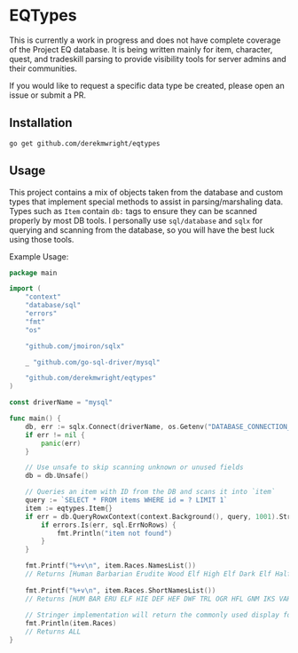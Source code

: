 # EQTypes

This is currently a work in progress and does not have complete coverage of the Project EQ database.
It is being written mainly for item, character, quest, and tradeskill parsing to provide visibility tools for server admins and their communities.

If you would like to request a specific data type be created, please open an issue or submit a PR.

## Installation

    go get github.com/derekmwright/eqtypes

## Usage

This project contains a mix of objects taken from the database and custom types that implement special methods to assist in parsing/marshaling data.
Types such as `Item` contain `db:` tags to ensure they can be scanned properly by most DB tools.
I personally use `sql/database` and `sqlx` for querying and scanning from the database, so you will have the best luck using those tools.

Example Usage:

```go
package main

import (
	"context"
	"database/sql"
	"errors"
	"fmt"
	"os"

	"github.com/jmoiron/sqlx"

	_ "github.com/go-sql-driver/mysql"

	"github.com/derekmwright/eqtypes"
)

const driverName = "mysql"

func main() {
	db, err := sqlx.Connect(driverName, os.Getenv("DATABASE_CONNECTION_STRING"))
	if err != nil {
		panic(err)
	}

	// Use unsafe to skip scanning unknown or unused fields
	db = db.Unsafe()

	// Queries an item with ID from the DB and scans it into `item`
	query := `SELECT * FROM items WHERE id = ? LIMIT 1`
	item := eqtypes.Item{}
	if err = db.QueryRowxContext(context.Background(), query, 1001).StructScan(&item); err != nil {
		if errors.Is(err, sql.ErrNoRows) {
			fmt.Println("item not found")
		}
	}

	fmt.Printf("%+v\n", item.Races.NamesList())
	// Returns [Human Barbarian Erudite Wood Elf High Elf Dark Elf Half Elf Dwarf Troll Ogre Halfling Gnome Iksar Vah Shir Froglok Drakkin]
	
	fmt.Printf("%+v\n", item.Races.ShortNamesList())
	// Returns [HUM BAR ERU ELF HIE DEF HEF DWF TRL OGR HFL GNM IKS VAH FRG DRK]
	
	// Stringer implementation will return the commonly used display format for EQ items
	fmt.Println(item.Races)
	// Returns ALL
}
```

